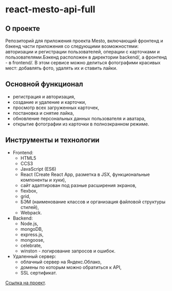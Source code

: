 # react-mesto-api-full

## **О проекте**

Репозиторий для приложения проекта Mesto, включающий фронтенд и бэкенд части приложения со следующими возможностями: авторизации и регистрации пользователей, операции с карточками и пользователями.Бэкенд расположен в директории backend/, а фронтенд - в frontend/.
В этом сервисе можно делиться фотографими красивых мест: добавлять фото, удалять их и ставить лайки.

## **Основной функционал**

* регистрация и авторизация,
* создание и удаление и карточки,
* просмотр всех загруженных карточек,
* постановка и снятие лайка,
* обновление персональных данных пользователя и аватара,
* открытие фотографии из карточки в полноэкранном режиме.

## **Инструменты и технологии**

* Frontend:
  * HTML5
  * CCS3
  * JavaScript (ES6)
  * React (Create React App, разметка в JSX, функциональные компоненты и хуки),
  * сайт адаптирован под разные расширения экранов,
  * flexbox,
  * grid,
  * БЭМ (наименование классов и организация файловой структуры стилей),
  * Webpack.
* Backend:
  * Node.js,
  * mongoDB,
  * express.js,
  * mongoose,
  * celebrate,
  * winston - логирование запросов и ошибок.
* Удаленный сервер:
  * облачный сервер на Яндекс.Облако,
  * домены по которым можно обратиться к API,
  * SSL сертификат.

[Ссылка на проект](https://backendmesto.nomoredomains.sbs).


